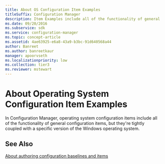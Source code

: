 ```yaml
---
title: About OS Configuration Item Examples
titleSuffix: Configuration Manager
description: Item Examples include all of the functionality of general configuration items. They're tightly coupled with a specific version of the Windows operating system.
ms.date: 09/20/2016
ms.subservice: sdk
ms.service: configuration-manager
ms.topic: concept-article
ms.assetid: 4ae63925-e6a8-43a9-b3bc-91d640568a44
author: Banreet
ms.author: banreetkaur
manager: apoorvseth
ms.localizationpriority: low
ms.collection: tier3
ms.reviewer: mstewart
---
```

# About Operating System Configuration Item Examples
In Configuration Manager, operating system configuration items include all of the functionality of general configuration items, but they're tightly coupled with a specific version of the Windows operating system.

## See Also
[About authoring configuration baselines and items](about-authoring-configuration-baselines-and-configuration-items.md)
